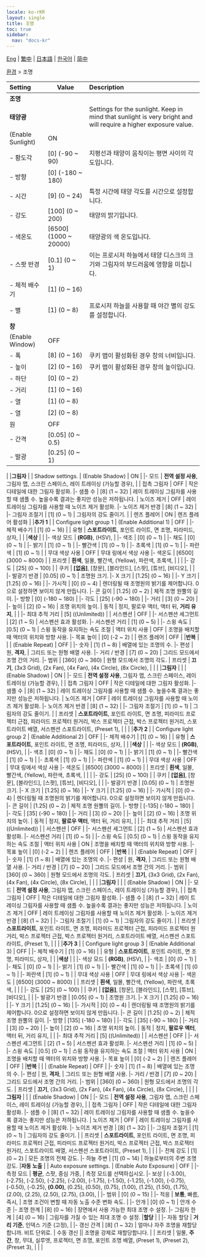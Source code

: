 ```yaml
---
locale: ko-rKR
layout: single
title: 조명
toc: true
sidebar:
  nav: "docs-kr"
---
```

[Eng](/dancexr/menu/2025.4/scene/lighting) | [繁中](/tw/dancexr/menu/2025.4/scene/lighting) | [日本語](/jp/dancexr/menu/2025.4/scene/lighting) | [한국어](/kr/dancexr/menu/2025.4/scene/lighting) | [简中](/zh/dancexr/menu/2025.4/scene/lighting)

[환경](../menu#환경) > 조명



| Setting | Value | Description |
| :--- | --- | :--- |
|**조명** | | 
|**태양광** | | Settings for the sunlight. Keep in mind that sunlight is very bright and will require a higher exposure value.
| (Enable Sunlight) | ON | 
|- 황도각 | [0] (-90 ~ 90) | 지평선과 태양이 움직이는 평면 사이의 각도입니다.
|- 방향 | [0] (-180 ~ 180) | 
|- 시간 | [9] (0 ~ 24) | 특정 시간에 태양 각도를 시간으로 설정합니다.
|- 강도 | [100] (0 ~ 200) | 태양의 밝기입니다.
|- 색온도 | [6500] (1000 ~ 20000) | 태양광의 색 온도입니다.
|- 스팟 반경 | [0.1] (0 ~ 1) | 이는 프로시저 하늘에서 태양 디스크의 크기와 그림자의 부드러움에 영향을 미칩니다.
|- 체적 배수기 | [1] (0 ~ 16) | 
|- 별 | [1] (0 ~ 8) | 프로시저 하늘을 사용할 때 야간 별의 강도를 설정합니다.
|**창** | | 
| (Enable Window) | OFF | 
|- 폭 | [8] (0 ~ 16) | 쿠키 맵이 활성화된 경우 창의 너비입니다.
|- 높이 | [2] (0 ~ 16) | 쿠키 맵이 활성화된 경우 창의 높이입니다.
|- 하단 | [0] (0 ~ 2) | 
|- 거리 | [1] (0 ~ 16) | 
|- 열 | [1] (0 ~ 8) | 
|- 열 | [2] (0 ~ 8) | 
| 원 | OFF | 
|- 간격 | [0.05] (0 ~ 0.5) | 
|- 발광 | [0.25] (0 ~ 1) | 
|
|**그림자** | | Shadow settings.
| (Enable Shadow) | ON | 
|- 모드 | **전역 설정 사용**, 그림자 맵, 스크린 스페이스, 레이 트레이싱 (가능할 경우),  | 
| 접촉 그림자 | OFF | 작은 디테일에 대한 그림자 활성화.
|- 샘플 수 | [8] (1 ~ 32) | 레이 트레이싱 그림자를 사용할 때 샘플 수. 높을수록 결과는 좋지만 성능은 저하됩니다.
| 노이즈 제거 | OFF | 레이 트레이싱 그림자를 사용할 때 노이즈 제거 활성화.
|- 노이즈 제거 반경 | [8] (1 ~ 32) | 
|- 그림자 조절기 | [1] (0 ~ 1) | 그림자의 강도 줄이기.
|
| 렌즈 플레어 | ON | 렌즈 플레어 활성화
|
|**추가 1** | | Configure light group 1
| (Enable Additional 1) | OFF | 
|- 체적 배수기 | [1] (0 ~ 16) | 
| 유형 | **스포트라이트**, 포인트 라이트, 면 조명, 피라미드, 상자,  |  |
|**색상** | | 
|- 색상 모드 | **(RGB)**, (HSV),  | 
|- 색조 | [0] (0 ~ 1) | 
|- 채도 | [0] (0 ~ 1) | 
|- 밝기 | [1] (0 ~ 1) | 
|- 빨간색 | [1] (0 ~ 1) | 
|- 초록색 | [1] (0 ~ 1) | 
|- 파란색 | [1] (0 ~ 1) | 
| 무대 색상 사용 | OFF | 무대 링에서 색상 사용
|- 색온도 | [6500] (3000 ~ 8000) | 
| 프리셋 | **흰색**, 일몰, 빨간색, (Yellow), 파란색, 초록색,  |  |
|
|- 강도 | [25] (0 ~ 100) | 
| 쿠키 | **[없음]**, [창문], [블라인드], [스팟], [튜브], [비디오],  |  |
|- 발광기 반경 | [0.05] (0 ~ 1) | 조명원 크기.
|- X 크기 | [1.25] (0 ~ 16) | 
|- Y 크기 | [1.25] (0 ~ 16) | 
|- 가시적 | [0] (0 ~ 4) | 렌더링될 때 조명원의 밝기를 제어합니다. 0으로 설정하면 보이지 않게 만듭니다.
|- 콘 길이 | [1.25] (0 ~ 2) | 체적 조명 원뿔의 길이.
|- 방향 | [0] (-180 ~ 180) | 
|- 각도 | [25] (-90 ~ 180) | 
|- 거리 | [3] (0 ~ 20) | 
|- 높이 | [2] (0 ~ 16) | 조명 위치의 높이.
| 동적 | 정지, 팔로우 액터, 액터 뒤, **거리 유지**,  |  |
|- 최대 추적 거리 | [5] ((Unlimited)) | 
| 서스펜션 | OFF | 
|- 서스펜션 세그먼트 | [2] (1 ~ 5) | 서스펜션 효과 활성화.
|- 서스펜션 거리 | [1] (0 ~ 5) | 
|- 스윙 속도 | [0.5] (0 ~ 1) | 스윙 동작을 유지하는 속도 조절
| 액터 위치 사용 | OFF | 조명을 배치할 때 액터의 위치와 방향 사용.
|- 목표 높이 | [0] (-2 ~ 2) | 
| 렌즈 플레어 | OFF | 
|**반복** | | 
| (Enable Repeat) | OFF | 
|- 숫자 | [1] (1 ~ 8) | 배열에 있는 조명의 수.
|- 편성 | 원, **격자**,  | 그리드 또는 원형 배열 사용.
|- 거리 / 반경 | [7] (0 ~ 20) | 그리드 모드에서 조명 간의 거리.
|- 범위 | [360] (0 ~ 360) | 원형 모드에서 조명의 각도.
| 프리셋 | **끄기**, (3x3 Grid), (2x Fan), (4x Fan), (4x Circle), (8x Circle),  |  |
|
|**그림자** | | 
| (Enable Shadow) | ON | 
|- 모드 | **전역 설정 사용**, 그림자 맵, 스크린 스페이스, 레이 트레이싱 (가능할 경우),  | 
| 접촉 그림자 | OFF | 작은 디테일에 대한 그림자 활성화.
|- 샘플 수 | [8] (1 ~ 32) | 레이 트레이싱 그림자를 사용할 때 샘플 수. 높을수록 결과는 좋지만 성능은 저하됩니다.
| 노이즈 제거 | OFF | 레이 트레이싱 그림자를 사용할 때 노이즈 제거 활성화.
|- 노이즈 제거 반경 | [8] (1 ~ 32) | 
|- 그림자 조절기 | [1] (0 ~ 1) | 그림자의 강도 줄이기.
|
| 프리셋 | **스포트라이트**, 포인트 라이트, 면 조명, 피라미드 프로젝터 근접, 피라미드 프로젝터 원거리, 박스 프로젝터 근접, 박스 프로젝터 원거리, 스포트라이트 배열, 서스펜션 스포트라이트, (Preset 1),  |  |
|
|**추가 2** | | Configure light group 2
| (Enable Additional 2) | OFF | 
|- 체적 배수기 | [1] (0 ~ 16) | 
| 유형 | **스포트라이트**, 포인트 라이트, 면 조명, 피라미드, 상자,  |  |
|**색상** | | 
|- 색상 모드 | **(RGB)**, (HSV),  | 
|- 색조 | [0] (0 ~ 1) | 
|- 채도 | [0] (0 ~ 1) | 
|- 밝기 | [1] (0 ~ 1) | 
|- 빨간색 | [1] (0 ~ 1) | 
|- 초록색 | [1] (0 ~ 1) | 
|- 파란색 | [1] (0 ~ 1) | 
| 무대 색상 사용 | OFF | 무대 링에서 색상 사용
|- 색온도 | [6500] (3000 ~ 8000) | 
| 프리셋 | **흰색**, 일몰, 빨간색, (Yellow), 파란색, 초록색,  |  |
|
|- 강도 | [25] (0 ~ 100) | 
| 쿠키 | **[없음]**, [창문], [블라인드], [스팟], [튜브], [비디오],  |  |
|- 발광기 반경 | [0.05] (0 ~ 1) | 조명원 크기.
|- X 크기 | [1.25] (0 ~ 16) | 
|- Y 크기 | [1.25] (0 ~ 16) | 
|- 가시적 | [0] (0 ~ 4) | 렌더링될 때 조명원의 밝기를 제어합니다. 0으로 설정하면 보이지 않게 만듭니다.
|- 콘 길이 | [1.25] (0 ~ 2) | 체적 조명 원뿔의 길이.
|- 방향 | [-135] (-180 ~ 180) | 
|- 각도 | [35] (-90 ~ 180) | 
|- 거리 | [3] (0 ~ 20) | 
|- 높이 | [2] (0 ~ 16) | 조명 위치의 높이.
| 동적 | 정지, **팔로우 액터**, 액터 뒤, 거리 유지,  |  |
|- 최대 추적 거리 | [5] ((Unlimited)) | 
| 서스펜션 | OFF | 
|- 서스펜션 세그먼트 | [2] (1 ~ 5) | 서스펜션 효과 활성화.
|- 서스펜션 거리 | [1] (0 ~ 5) | 
|- 스윙 속도 | [0.5] (0 ~ 1) | 스윙 동작을 유지하는 속도 조절
| 액터 위치 사용 | ON | 조명을 배치할 때 액터의 위치와 방향 사용.
|- 목표 높이 | [0] (-2 ~ 2) | 
| 렌즈 플레어 | OFF | 
|**반복** | | 
| (Enable Repeat) | OFF | 
|- 숫자 | [1] (1 ~ 8) | 배열에 있는 조명의 수.
|- 편성 | 원, **격자**,  | 그리드 또는 원형 배열 사용.
|- 거리 / 반경 | [7] (0 ~ 20) | 그리드 모드에서 조명 간의 거리.
|- 범위 | [360] (0 ~ 360) | 원형 모드에서 조명의 각도.
| 프리셋 | **끄기**, (3x3 Grid), (2x Fan), (4x Fan), (4x Circle), (8x Circle),  |  |
|
|**그림자** | | 
| (Enable Shadow) | ON | 
|- 모드 | **전역 설정 사용**, 그림자 맵, 스크린 스페이스, 레이 트레이싱 (가능할 경우),  | 
| 접촉 그림자 | OFF | 작은 디테일에 대한 그림자 활성화.
|- 샘플 수 | [8] (1 ~ 32) | 레이 트레이싱 그림자를 사용할 때 샘플 수. 높을수록 결과는 좋지만 성능은 저하됩니다.
| 노이즈 제거 | OFF | 레이 트레이싱 그림자를 사용할 때 노이즈 제거 활성화.
|- 노이즈 제거 반경 | [8] (1 ~ 32) | 
|- 그림자 조절기 | [1] (0 ~ 1) | 그림자의 강도 줄이기.
|
| 프리셋 | **스포트라이트**, 포인트 라이트, 면 조명, 피라미드 프로젝터 근접, 피라미드 프로젝터 원거리, 박스 프로젝터 근접, 박스 프로젝터 원거리, 스포트라이트 배열, 서스펜션 스포트라이트, (Preset 1),  |  |
|
|**추가 3** | | Configure light group 3
| (Enable Additional 3) | OFF | 
|- 체적 배수기 | [1] (0 ~ 16) | 
| 유형 | **스포트라이트**, 포인트 라이트, 면 조명, 피라미드, 상자,  |  |
|**색상** | | 
|- 색상 모드 | **(RGB)**, (HSV),  | 
|- 색조 | [0] (0 ~ 1) | 
|- 채도 | [0] (0 ~ 1) | 
|- 밝기 | [1] (0 ~ 1) | 
|- 빨간색 | [1] (0 ~ 1) | 
|- 초록색 | [1] (0 ~ 1) | 
|- 파란색 | [1] (0 ~ 1) | 
| 무대 색상 사용 | OFF | 무대 링에서 색상 사용
|- 색온도 | [6500] (3000 ~ 8000) | 
| 프리셋 | **흰색**, 일몰, 빨간색, (Yellow), 파란색, 초록색,  |  |
|
|- 강도 | [25] (0 ~ 100) | 
| 쿠키 | **[없음]**, [창문], [블라인드], [스팟], [튜브], [비디오],  |  |
|- 발광기 반경 | [0.05] (0 ~ 1) | 조명원 크기.
|- X 크기 | [1.25] (0 ~ 16) | 
|- Y 크기 | [1.25] (0 ~ 16) | 
|- 가시적 | [0] (0 ~ 4) | 렌더링될 때 조명원의 밝기를 제어합니다. 0으로 설정하면 보이지 않게 만듭니다.
|- 콘 길이 | [1.25] (0 ~ 2) | 체적 조명 원뿔의 길이.
|- 방향 | [135] (-180 ~ 180) | 
|- 각도 | [35] (-90 ~ 180) | 
|- 거리 | [3] (0 ~ 20) | 
|- 높이 | [2] (0 ~ 16) | 조명 위치의 높이.
| 동적 | 정지, **팔로우 액터**, 액터 뒤, 거리 유지,  |  |
|- 최대 추적 거리 | [5] ((Unlimited)) | 
| 서스펜션 | OFF | 
|- 서스펜션 세그먼트 | [2] (1 ~ 5) | 서스펜션 효과 활성화.
|- 서스펜션 거리 | [1] (0 ~ 5) | 
|- 스윙 속도 | [0.5] (0 ~ 1) | 스윙 동작을 유지하는 속도 조절
| 액터 위치 사용 | ON | 조명을 배치할 때 액터의 위치와 방향 사용.
|- 목표 높이 | [0] (-2 ~ 2) | 
| 렌즈 플레어 | OFF | 
|**반복** | | 
| (Enable Repeat) | OFF | 
|- 숫자 | [1] (1 ~ 8) | 배열에 있는 조명의 수.
|- 편성 | 원, **격자**,  | 그리드 또는 원형 배열 사용.
|- 거리 / 반경 | [7] (0 ~ 20) | 그리드 모드에서 조명 간의 거리.
|- 범위 | [360] (0 ~ 360) | 원형 모드에서 조명의 각도.
| 프리셋 | **끄기**, (3x3 Grid), (2x Fan), (4x Fan), (4x Circle), (8x Circle),  |  |
|
|**그림자** | | 
| (Enable Shadow) | ON | 
|- 모드 | **전역 설정 사용**, 그림자 맵, 스크린 스페이스, 레이 트레이싱 (가능할 경우),  | 
| 접촉 그림자 | OFF | 작은 디테일에 대한 그림자 활성화.
|- 샘플 수 | [8] (1 ~ 32) | 레이 트레이싱 그림자를 사용할 때 샘플 수. 높을수록 결과는 좋지만 성능은 저하됩니다.
| 노이즈 제거 | OFF | 레이 트레이싱 그림자를 사용할 때 노이즈 제거 활성화.
|- 노이즈 제거 반경 | [8] (1 ~ 32) | 
|- 그림자 조절기 | [1] (0 ~ 1) | 그림자의 강도 줄이기.
|
| 프리셋 | **스포트라이트**, 포인트 라이트, 면 조명, 피라미드 프로젝터 근접, 피라미드 프로젝터 원거리, 박스 프로젝터 근접, 박스 프로젝터 원거리, 스포트라이트 배열, 서스펜션 스포트라이트, (Preset 1),  |  |
|
|- 전체 강도 | [1] (0 ~ 2) | 모든 조명의 전체 강도.
|- 하늘 주변 | [1] (0 ~ 14) | 하늘로부터의 주변 조명 강도.
|**자동 노출** | | Auto exposure settings.
| (Enable Auto Exposure) | OFF | 
|- 측정 모드 | **평균**, 스팟, 중심 가중,  | 측정 모드를 선택하십시오.
|- 보상 | (-3.00), (-2.75), (-2.50), (-2.25), (-2.00), (-1.75), (-1.50), (-1.25), (-1.00), (-0.75), (-0.50), (-0.25), **(0.00)**, (0.25), (0.50), (0.75), (1.00), (1.25), (1.50), (1.75), (2.00), (2.25), (2.50), (2.75), (3.00),  | 
|- 범위 | [0] (0 ~ 15) | 
|- 적응 | **보통**, 빠름, 즉시,  | 조명 조건이 변할 때 자동 노출 수준 변화 속도.
|
|- 안개 | [0] (0 ~ 1) | 안개 수준
|- 조명 한계 | [8] (0 ~ 16) | 장면에서 사용 가능한 최대 조명 수 설정.
|- 그림자 한계 | [4] (0 ~ 16) | 그림자를 가질 수 있는 최대 조명 수 설정.
|**할당** | | 
|- 자동 할당 | **거리 기준**, 인덱스 기준 (고정),  | 
|- 갱신 간격 | [8] (1 ~ 32) | 얼마나 자주 조명을 재할당합니까. 비트 단위로.
| 수동 갱신 || 조명을 강제로 재할당합니다.
|
| 프리셋 | 일몰, **주간**, 창, 무대, 실루엣, 프로젝터, 면 조명, 포인트 조명 배열, (Preset 1), (Preset 2), (Preset 3),  |  |
|
